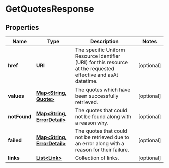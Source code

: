 

# GetQuotesResponse


## Properties

Name | Type | Description | Notes
------------ | ------------- | ------------- | -------------
**href** | **URI** | The specific Uniform Resource Identifier (URI) for this resource at the requested effective and asAt datetime. |  [optional]
**values** | [**Map&lt;String, Quote&gt;**](Quote.md) | The quotes which have been successfully retrieved. |  [optional]
**notFound** | [**Map&lt;String, ErrorDetail&gt;**](ErrorDetail.md) | The quotes that could not be found along with a reason why. |  [optional]
**failed** | [**Map&lt;String, ErrorDetail&gt;**](ErrorDetail.md) | The quotes that could not be retrieved due to an error along with a reason for their failure. |  [optional]
**links** | [**List&lt;Link&gt;**](Link.md) | Collection of links. |  [optional]



